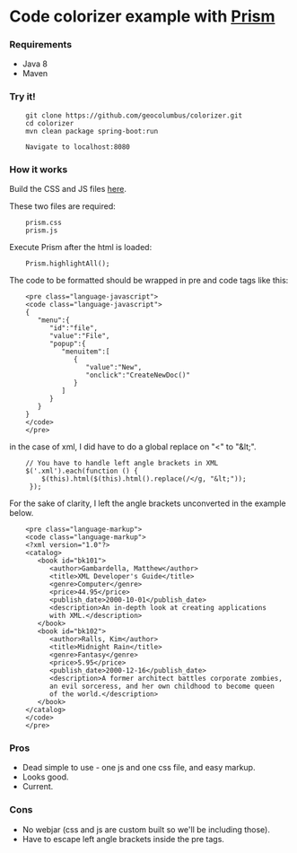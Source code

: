 # Code colorizer example with [Prism](http://prismjs.com/)

### Requirements

* Java 8
* Maven

### Try it!

        git clone https://github.com/geocolumbus/colorizer.git
        cd colorizer
        mvn clean package spring-boot:run

        Navigate to localhost:8080

### How it works

Build the CSS and JS files [here](http://prismjs.com/download.html).

These two files are required:

        prism.css        
        prism.js

Execute Prism after the html is loaded:

        Prism.highlightAll();
       
The code to be formatted should be wrapped in pre and code tags like this:

        <pre class="language-javascript">
        <code class="language-javascript">
        {  
           "menu":{  
              "id":"file",
              "value":"File",
              "popup":{  
                 "menuitem":[  
                    {  
                       "value":"New",
                       "onclick":"CreateNewDoc()"
                    }
                 ]
              }
           }
        }
        </code>
        </pre>
        
in the case of xml, I did have to do a global replace on "<" to "&amp;lt;".

        // You have to handle left angle brackets in XML
        $('.xml').each(function () {
            $(this).html($(this).html().replace(/</g, "&lt;"));
         });

For the sake of clarity, I left the angle brackets unconverted in the example below.

        <pre class="language-markup">
        <code class="language-markup">
        <?xml version="1.0"?>
        <catalog>
           <book id="bk101">
              <author>Gambardella, Matthew</author>
              <title>XML Developer's Guide</title>
              <genre>Computer</genre>
              <price>44.95</price>
              <publish_date>2000-10-01</publish_date>
              <description>An in-depth look at creating applications 
              with XML.</description>
           </book>
           <book id="bk102">
              <author>Ralls, Kim</author>
              <title>Midnight Rain</title>
              <genre>Fantasy</genre>
              <price>5.95</price>
              <publish_date>2000-12-16</publish_date>
              <description>A former architect battles corporate zombies, 
              an evil sorceress, and her own childhood to become queen 
              of the world.</description>
           </book>
        </catalog>
        </code>
        </pre>

### Pros

* Dead simple to use - one js and one css file, and easy markup.
* Looks good.
* Current.

### Cons

* No webjar (css and js are custom built so we'll be including those).
* Have to escape left angle brackets inside the pre tags.
